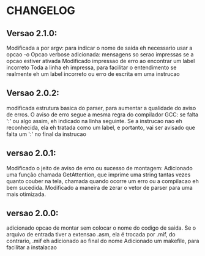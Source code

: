 # CHANGELOG
## Versao 2.1.0:
  Modificada a por argv: para indicar o nome de saida eh necessario usar a opcao -o
  Opcao verbose adicionada: mensagens so serao impressas se a opcao estiver ativada
  Modificado impressao de erro ao encontrar um label incorreto
    Toda a linha eh impressa, para facilitar o entendimento se realmente eh um label incorreto ou erro de escrita em uma instrucao

## Versao 2.0.2:
  modificada estrutura basica do parser, para aumentar a qualidade do aviso de erros. O aviso de erro segue a mesma regra do compilador GCC: se falta ':' ou algo assim, eh indicado na linha seguinte.
    Se a instrucao nao eh reconhecida, ela eh tratada como um label, e portanto, vai ser avisado que falta um ':' no final da instrucao

## versao 2.0.1:
  Modificado o jeito de aviso de erro ou sucesso de montagem:
    Adicionado uma função chamada GetAttention, que imprime uma string tantas vezes quanto couber na tela, chamada quando ocorre um erro ou a compilacao eh bem sucedida.
  Modificado a maneira de zerar o vetor de parser para uma mais otimizada.


## versao 2.0.0:
  adicionado opcao de montar sem colocar o nome do codigo de saida.
    Se o arquivo de entrada tiver a extensao .asm, ela é trocada por .mif, do contrario, .mif eh adicionado ao final do nome
  Adicionado um makefile, para facilitar a instalacao
